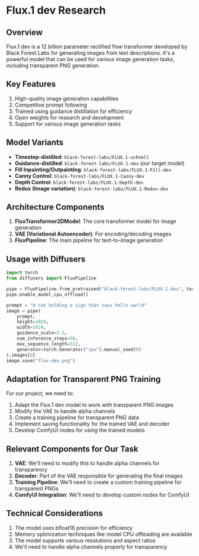 # Flux.1 dev Research

## Overview
Flux.1 dev is a 12 billion parameter rectified flow transformer developed by Black Forest Labs for generating images from text descriptions. It's a powerful model that can be used for various image generation tasks, including transparent PNG generation.

## Key Features
1. High-quality image generation capabilities
2. Competitive prompt following
3. Trained using guidance distillation for efficiency
4. Open weights for research and development
5. Support for various image generation tasks

## Model Variants
- **Timestep-distilled**: `black-forest-labs/FLUX.1-schnell`
- **Guidance-distilled**: `black-forest-labs/FLUX.1-dev` (our target model)
- **Fill Inpainting/Outpainting**: `black-forest-labs/FLUX.1-Fill-dev`
- **Canny Control**: `black-forest-labs/FLUX.1-Canny-dev`
- **Depth Control**: `black-forest-labs/FLUX.1-Depth-dev`
- **Redux (Image variation)**: `black-forest-labs/FLUX.1-Redux-dev`

## Architecture Components
1. **FluxTransformer2DModel**: The core transformer model for image generation
2. **VAE (Variational Autoencoder)**: For encoding/decoding images
3. **FluxPipeline**: The main pipeline for text-to-image generation

## Usage with Diffusers
```python
import torch
from diffusers import FluxPipeline

pipe = FluxPipeline.from_pretrained("black-forest-labs/FLUX.1-dev", torch_dtype=torch.bfloat16)
pipe.enable_model_cpu_offload()

prompt = "A cat holding a sign that says hello world"
image = pipe(
    prompt,
    height=1024,
    width=1024,
    guidance_scale=3.5,
    num_inference_steps=50,
    max_sequence_length=512,
    generator=torch.Generator("cpu").manual_seed(0)
).images[0]
image.save("flux-dev.png")
```

## Adaptation for Transparent PNG Training
For our project, we need to:
1. Adapt the Flux.1 dev model to work with transparent PNG images
2. Modify the VAE to handle alpha channels
3. Create a training pipeline for transparent PNG data
4. Implement saving functionality for the trained VAE and decoder
5. Develop ComfyUI nodes for using the trained models

## Relevant Components for Our Task
1. **VAE**: We'll need to modify this to handle alpha channels for transparency
2. **Decoder**: Part of the VAE responsible for generating the final images
3. **Training Pipeline**: We'll need to create a custom training pipeline for transparent PNGs
4. **ComfyUI Integration**: We'll need to develop custom nodes for ComfyUI

## Technical Considerations
1. The model uses bfloat16 precision for efficiency
2. Memory optimization techniques like model CPU offloading are available
3. The model supports various resolutions and aspect ratios
4. We'll need to handle alpha channels properly for transparency
